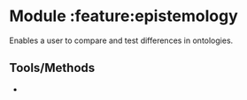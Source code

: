 # Module :feature:epistemology
Enables a user to compare and test differences in ontologies.

## Tools/Methods
* 

